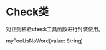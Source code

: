 

# Check类
对正则校验check工具函数进行封装使用。



<Common-Democode title="isNoWord" description="验证不能包含字母">
   <componentDos-template-index :code="1"><div class="bold">myTool.isNoWord(value: String)</div></componentDos-template-index>
  <highlight-code slot="codeText" lang="vue">
      <script>
    import { Check } from "javascript-tool-class/src/App";
      export default {
        name: "Check",
        data() {
          return {
            myCheck: new Check()
          };
        },
        methods:{
            /**
              * @description: 验证不能包含字母
              * @param { String } value
              * @return { Boolean } true / false
            */
            isNoWord (value ){
                return  /^[^A-Za-z]*$/g.test(value); 
            }
        },
        mounted:{
            myCheck.isNoWord("3436"); // true
        }
      };
      
    </script>
    </template>
  </highlight-code>
</Common-Democode>
